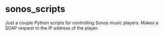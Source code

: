 sonos_scripts
=============
Just a couple Python scripts for controlling Sonos music players. Makes a SOAP request to the IP address of the player.

